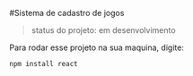 #Sistema de cadastro de jogos

>status do projeto: em desenvolvimento

Para rodar esse projeto na sua maquina, digite:

```
npm install react
```
